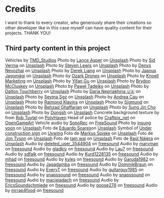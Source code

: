 # Credits

I want to thank to every creator, who generously share their creations so other
developer like in this case myself can have quality content for their projects.
THANK YOU!

## Third party content in this project

Vehicles by [TMD_Studios](tmdstudios.wordpress.com)
Photo by [Lance Asper](https://unsplash.com/@lance_asper?utm_source=unsplash&utm_medium=referral&utm_content=creditCopyText) on [Unsplash](https://unsplash.com/es/s/fotos/street-topdown?utm_source=unsplash&utm_medium=referral&utm_content=creditCopyText)
Photo by [Sid Verma](https://unsplash.com/@sidverma?utm_source=unsplash&utm_medium=referral&utm_content=creditCopyText) on [Unsplash](https://unsplash.com/es/s/fotos/street-topdown?utm_source=unsplash&utm_medium=referral&utm_content=creditCopyText)
Photo by [Steven Lewis](https://unsplash.com/@airguitarbandit?utm_source=unsplash&utm_medium=referral&utm_content=creditCopyText) on [Unsplash](https://unsplash.com/es/s/fotos/street-topdown?utm_source=unsplash&utm_medium=referral&utm_content=creditCopyText)
Photo by [Denys Nevozhai](https://unsplash.com/@dnevozhai?utm_source=unsplash&utm_medium=referral&utm_content=creditCopyText) on [Unsplash](https://unsplash.com/es/s/fotos/street-topdown?utm_source=unsplash&utm_medium=referral&utm_content=creditCopyText)
Photo by [Derek Liang](https://unsplash.com/@derekrliang?utm_source=unsplash&utm_medium=referral&utm_content=creditCopyText) on [Unsplash](https://unsplash.com/es/s/fotos/street-topdown?utm_source=unsplash&utm_medium=referral&utm_content=creditCopyText)
Photo by [Jaanus Jagomägi](https://unsplash.com/@jaanus?utm_source=unsplash&utm_medium=referral&utm_content=creditCopyText) on [Unsplash](https://unsplash.com/es/s/fotos/street-topdown?utm_source=unsplash&utm_medium=referral&utm_content=creditCopyText)
Photo by [Ozark Drones](https://unsplash.com/@ozarkdrones?utm_source=unsplash&utm_medium=referral&utm_content=creditCopyText) on [Unsplash](https://unsplash.com/es/s/fotos/street-topdown?utm_source=unsplash&utm_medium=referral&utm_content=creditCopyText)
Photo by [Knoell Marketing](https://unsplash.com/@knoellmarketing?utm_source=unsplash&utm_medium=referral&utm_content=creditCopyText) on [Unsplash](https://unsplash.com/es/s/fotos/street-topdown?utm_source=unsplash&utm_medium=referral&utm_content=creditCopyText)
Photo by [Yifan Gu](https://unsplash.com/@yifangu?utm_source=unsplash&utm_medium=referral&utm_content=creditCopyText) on [Unsplash](https://unsplash.com/es/s/fotos/street-topdown?utm_source=unsplash&utm_medium=referral&utm_content=creditCopyText)
Photo by [Brydon McCluskey](https://unsplash.com/@brydoncreative?utm_source=unsplash&utm_medium=referral&utm_content=creditCopyText) on [Unsplash](https://unsplash.com/es/s/fotos/topdown-car?utm_source=unsplash&utm_medium=referral&utm_content=creditCopyText")
Photo by [Pawel Tadejko](https://unsplash.com/@ptadejko?utm_source=unsplash&utm_medium=referral&utm_content=creditCopyText) on [Unsplash](https://unsplash.com/s/photos/topdown?utm_source=unsplash&utm_medium=referral&utm_content=creditCopyText)
Photo by [Dalton Touchberry](https://unsplash.com/@daltontouch?utm_source=unsplash&utm_medium=referral&utm_content=creditCopyText) on [Unsplash]("https://unsplash.com/s/photos/topdown-shoes?utm_source=unsplash&utm_medium=referral&utm_content=creditCopyText")
Photo by [Daria Nepriakhina 🇺🇦](https://unsplash.com/@epicantus?utm_source=unsplash&utm_medium=referral&utm_content=creditCopyText) on [Unsplash]("https://unsplash.com/s/photos/topdown-shoes?utm_source=unsplash&utm_medium=referral&utm_content=creditCopyText")
Photo by [Şeyma Sgz](https://unsplash.com/@seymasgz?utm_source=unsplash&utm_medium=referral&utm_content=creditCopyText) on [Unsplash]("https://unsplash.com/s/photos/traffic-sign?utm_source=unsplash&utm_medium=referral&utm_content=creditCopyText")
Photo by [Andrea Cau](https://unsplash.com/@andreacau?utm_source=unsplash&utm_medium=referral&utm_content=creditCopyText) on [Unsplash](https://unsplash.com/s/photos/city?utm_source=unsplash&utm_medium=referral&utm_content=creditCopyText)
Photo by [Raimond Klavins](https://unsplash.com/@raimondklavins?utm_source=unsplash&utm_medium=referral&utm_content=creditCopyText) on [Unsplash]("https://unsplash.com/s/photos/traffic-sign?utm_source=unsplash&utm_medium=referral&utm_content=creditCopyText")
Photo by [Sigmund](https://unsplash.com/@sigmund?utm_source=unsplash&utm_medium=referral&utm_content=creditCopyText) on [Unsplash](https://unsplash.com/es/s/fotos/crossroad?utm_source=unsplash&utm_medium=referral&utm_content=creditCopyText)
Photo by [Behzad Ghaffarian](https://unsplash.com/@behz?utm_source=unsplash&utm_medium=referral&utm_content=creditCopyText) on [Unsplash](https://unsplash.com/s/photos/traffic-light?utm_source=unsplash&utm_medium=referral&utm_content=creditCopyText")
Photo by [Sung Jin Cho](https://unsplash.com/@mbuff?utm_source=unsplash&utm_medium=referral&utm_content=creditCopyText) on [Unsplash](https://unsplash.com/?utm_source=unsplash&utm_medium=referral&utm_content=creditCopyText)
Photo by [Dongsh](https://unsplash.com/@dongsh?utm_source=unsplash&utm_medium=referral&utm_content=creditCopyText) on [Unsplash](https://unsplash.com/?utm_source=unsplash&utm_medium=referral&utm_content=creditCopyText)
Concrete background texture by from [Rob Tuytel](https://www.artstation.com/tuytel) on [PolyHaven](https://polyhaven.com/a/concrete_floor_01)
Head of police by [Craftpix_net](https://twitter.com/craftpix_net?utm_campaign=Website&utm_source=opengameart.org&utm_medium=public) on [OpenGameArt](https://opengameart.org/content/police-2d-sprite)
Vehicle audio by [SonoRec](https://freesound.org/people/SonoRec/) on [FreeSound](https://freesound.org/people/SonoRec/sounds/262249/)
Photo by [insung yoon](https://unsplash.com/@insungyoon?utm_source=unsplash&utm_medium=referral&utm_content=creditCopyText) on [Unsplash](https://unsplash.com/s/photos/clock?utm_source=unsplash&utm_medium=referral&utm_content=creditCopyText)
Foto de [Eduardo Soares](https://unsplash.com/@eduschadesoares?utm_source=unsplash&utm_medium=referral&utm_content=creditCopyText)on [Unsplash]("https://unsplash.com/es/s/fotos/traffic-cone?utm_source=unsplash&utm_medium=referral&utm_content=creditCopyText")
Symbol of [Under construction sign]("https://uxwing.com/under-construction-symbol-icon/") on [Uxwing](https://uxwing.com/)
Foto de [Markus Spiske](https://unsplash.com/@markusspiske?utm_source=unsplash&utm_medium=referral&utm_content=creditCopyText) on [Unsplash]("https://unsplash.com/es/s/fotos/road-work?utm_source=unsplash&utm_medium=referral&utm_content=creditCopyText")
Foto de [Jon Tyson](https://unsplash.com/@jontyson?utm_source=unsplash&utm_medium=referral&utm_content=creditCopyText) on [Unsplash]("https://unsplash.com/es/s/fotos/road-work?utm_source=unsplash&utm_medium=referral&utm_content=creditCopyText")
Foto de [tam wai](https://unsplash.com/@samtillo?utm_source=unsplash&utm_medium=referral&utm_content=creditCopyText) on [Unsplash]("https://unsplash.com/es/s/fotos/road-line?utm_source=unsplash&utm_medium=referral&utm_content=creditCopyText")
Foto de [Raúl Nájera](https://unsplash.com/@reinf?utm_source=unsplash&utm_medium=referral&utm_content=creditCopyText) on [Unsplash](https://unsplash.com/es/s/fotos/road-work?utm_source=unsplash&utm_medium=referral&utm_content=creditCopyText")
Audio by [deleted_user_3544904](https://freesound.org/people/deleted_user_3544904/) on [freesound](https://freesound.org/people/deleted_user_3544904/sounds/380435/)
Audio by [marvman](https://freesound.org/people/marvman/) on [freesound](https://freesound.org/people/marvman/sounds/36424/)
Audio by [gladkiy](https://freesound.org/people/gladkiy/) on [freesound](https://freesound.org/people/gladkiy/sounds/332386/)
Audio by [Lau7](https://freesound.org/people/Lau7/) on [freesound](https://freesound.org/people/Lau7/sounds/156209/)
Audio by [sdfalk](https://freesound.org/people/sdfalk/) on [freesound](https://freesound.org/people/sdfalk/sounds/50409/)
Audio by [Kurd1228135](https://freesound.org/people/Kurd1228135/) on [freesound](https://freesound.org/people/Kurd1228135/sounds/502190/)
Audio by [mhad](https://freesound.org/people/mhad/) on [freesound](https://freesound.org/people/mhad/sounds/390788/)
Audio by [kyles](https://freesound.org/people/kyles/) on [freesound](https://freesound.org/people/kyles/sounds/451703/)
Audio by [Garuda1982](https://freesound.org/people/Garuda1982) on [freesound](https://freesound.org/people/Garuda1982/sounds/541240/)
Audio by [Jagadamba](https://freesound.org/people/Jagadamba/sounds/257029/) on [freesound](https://freesound.org/people/Jagadamba)
Audio by [DominikBraun](https://freesound.org/people/DominikBraun) on [freesound](https://freesound.org/people/DominikBraun/sounds/459880/)
Audio by [EveryT](https://freesound.org/people/EveryT) on [freesound](https://freesound.org/people/EveryT/sounds/627182/)
Audio by [guitarguy1985](https://freesound.org/people/guitarguy1985) on [freesound](https://freesound.org/people/guitarguy1985/sounds/70939/)
Audio by [snapssound](https://freesound.org/people/snapssound) on [freesound](https://freesound.org/people/snapssound/sounds/535897/)
Audio by [snapssound](https://freesound.org/people/snapssound) on [freesound](https://freesound.org/people/snapssound/sounds/535896/)
Audio by [maciejadach](https://freesound.org/people/maciejadach) on [freesound](https://freesound.org/people/maciejadach/sounds/571326/)
Audio by [EricsSoundschmiede](https://freesound.org/people/EricsSoundschmiede) on [freesound](https://freesound.org/people/EricsSoundschmiede/sounds/447767/)
Audio by [goose278](https://freesound.org/people/goose278) on [freesound](https://freesound.org/people/goose278/sounds/165166/)
Audio by [mrrap4food](https://freesound.org/people/mrrap4food) on [freesound](https://freesound.org/people/mrrap4food/sounds/619050/)